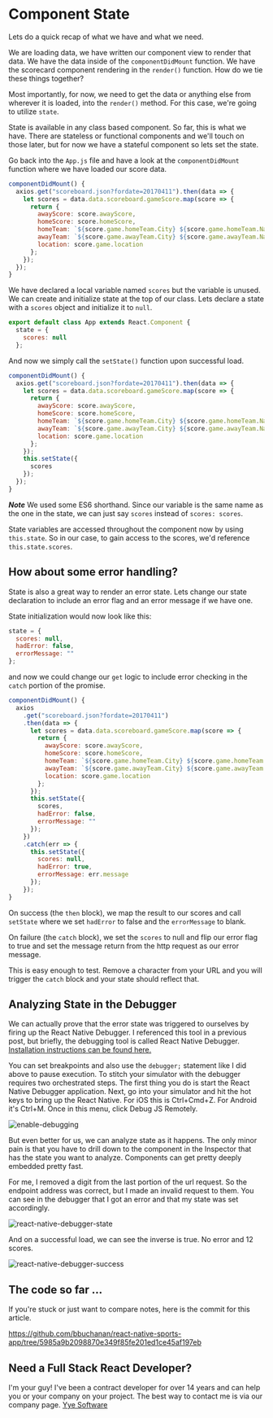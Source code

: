 # Component State

Lets do a quick recap of what we have and what we need.

We are loading data, we have written our component view to render that data. We have the data inside of the `componentDidMount` function. We have the scorecard component rendering in the `render()` function. How do we tie these things together?

Most importantly, for now, we need to get the data or anything else from wherever it is loaded, into the `render()` method. For this case, we're going to utilize `state`.

State is available in any class based component. So far, this is what we have. There are stateless or functional components and we'll touch on those later, but for now we have a stateful component so lets set the state.

Go back into the `App.js` file and have a look at the `componentDidMount` function where we have loaded our score data.

```javascript
componentDidMount() {
  axios.get("scoreboard.json?fordate=20170411").then(data => {
    let scores = data.data.scoreboard.gameScore.map(score => {
      return {
        awayScore: score.awayScore,
        homeScore: score.homeScore,
        homeTeam: `${score.game.homeTeam.City} ${score.game.homeTeam.Name}`,
        awayTeam: `${score.game.awayTeam.City} ${score.game.awayTeam.Name}`,
        location: score.game.location
      };
    });
  });
}
```

We have declared a local variable named `scores` but the variable is unused. We can create and initialize state at the top of our class. Lets declare a state with a `scores` object and initialize it to `null`.

```javascript
export default class App extends React.Component {
  state = {
    scores: null
  };
```

And now we simply call the `setState()` function upon successful load.

```javascript
componentDidMount() {
  axios.get("scoreboard.json?fordate=20170411").then(data => {
    let scores = data.data.scoreboard.gameScore.map(score => {
      return {
        awayScore: score.awayScore,
        homeScore: score.homeScore,
        homeTeam: `${score.game.homeTeam.City} ${score.game.homeTeam.Name}`,
        awayTeam: `${score.game.awayTeam.City} ${score.game.awayTeam.Name}`,
        location: score.game.location
      };
    });
    this.setState({
      scores
    });
  });
}
```

**_Note_** We used some ES6 shorthand. Since our variable is the same name as the one in the state, we can just say `scores` instead of `scores: scores`.

State variables are accessed throughout the component now by using `this.state`. So in our case, to gain access to the scores, we'd reference `this.state.scores`.

## How about some error handling?

State is also a great way to render an error state. Lets change our state declaration to include an error flag and an error message if we have one.

State initialization would now look like this:

```javascript
state = {
  scores: null,
  hadError: false,
  errorMessage: ""
};
```

and now we could change our `get` logic to include error checking in the `catch` portion of the promise.

```javascript
componentDidMount() {
  axios
    .get("scoreboard.json?fordate=20170411")
    .then(data => {
      let scores = data.data.scoreboard.gameScore.map(score => {
        return {
          awayScore: score.awayScore,
          homeScore: score.homeScore,
          homeTeam: `${score.game.homeTeam.City} ${score.game.homeTeam.Name}`,
          awayTeam: `${score.game.awayTeam.City} ${score.game.awayTeam.Name}`,
          location: score.game.location
        };
      });
      this.setState({
        scores,
        hadError: false,
        errorMessage: ""
      });
    })
    .catch(err => {
      this.setState({
        scores: null,
        hadError: true,
        errorMessage: err.message
      });
    });
}
```

On success (the `then` block), we map the result to our scores and call `setState` where we set `hadError` to false and the `errorMessage` to blank.

On failure (the `catch` block), we set the `scores` to null and flip our error flag to true and set the message return from the http request as our error message.

This is easy enough to test. Remove a character from your URL and you will trigger the `catch` block and your state should reflect that.

## Analyzing State in the Debugger

We can actually prove that the error state was triggered to ourselves by firing up the React Native Debugger. I referenced this tool in a previous post, but briefly, the debugging tool is called React Native Debugger. <a href="https://github.com/jhen0409/react-native-debugger">Installation instructions can be found here.</a>

You can set breakpoints and also use the `debugger;` statement like I did above to pause execution. To stitch your simulator with the debugger requires two orchestrated steps. The first thing you do is start the React Native Debugger application. Next, go into your simulator and hit the hot keys to bring up the React Native. For iOS this is Ctrl+Cmd+Z. For Android it's Ctrl+M. Once in this menu, click Debug JS Remotely.

![enable-debugging](/images/react-native-enable-debugging.png)

But even better for us, we can analyze state as it happens. The only minor pain is that you have to drill down to the component in the Inspector that has the state you want to analyze. Components can get pretty deeply embedded pretty fast.

For me, I removed a digit from the last portion of the url request. So the endpoint address was correct, but I made an invalid request to them. You can see in the debugger that I got an error and that my state was set accordingly.

![react-native-debugger-state](/images/react-native-debugger-state.png)

And on a successful load, we can see the inverse is true. No error and 12 scores.

![react-native-debugger-success](/images/react-native-debugger-success.png)

## The code so far ...

If you're stuck or just want to compare notes, here is the commit for this article.

https://github.com/bbuchanan/react-native-sports-app/tree/5985a9b2098870e349f85fe201ed1ce45af197eb

## Need a Full Stack React Developer?

I'm your guy! I've been a contract developer for over 14 years and can help you or your company on your project. The best way to contact me is via our company page. [Yye Software](https://www.yyesoftware.com)
